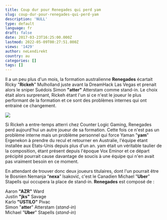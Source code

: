 ```yaml
---
title: Coup dur pour Renegades qui perd yam
slug: coup-dur-pour-renegades-qui-perd-yam
description: 'NULL'
type: default
language: fr
draft: false
date: 2017-03-23T16:25:00.000Z
lastmod: 2022-05-09T00:27:51.000Z
views: '1429'
author: neLendirekt
country: au
categories: []
tags: []
---
```

Il a un peu plus d'un mois, la formation australienne **Renegades** écartait Ricky "**Rickeh**" Mulholland juste avant la DreamHack Las Vegas et prenait alors le sniper Suédois Simon **"atter"** Atterstam comme stand-in. Le choix était alors surprenant, Rickeh étant l'un si ce n'est le joueur le plus performant de la formation et ce sont des problèmes internes qui ont entrainé ce changement.

![](/storage/images/58d3f6f56adc3_14800184535985jpeg.jpeg)

Si Rickeh a entre-temps atterri chez Counter Logic Gaming, Renegades perd aujourd'hui un autre joueur de sa formation. Cette fois ce n'est pas un problème interne mais un problème personnel qui force Yaman "**yam**" Ergenekon à prendre du recul et retourner en Australie, l'équipe étant installée aux Etats-Unis depuis plus d'un an. yam était un véritable taulier de la composition, étant présent depuis l'époque Vox Eminor et ce départ précipité pourrait cause davantage de soucis à une équipe qui n'en avait pas vraiment besoin en ce moment.

En attendant de trouver donc deux joueurs titulaires, dont l'un pourrait être le Bosnien Nemanja “**nexa**” Isaković, c'est le Canadien Michael "**Uber**" Stapells qui occupera la place de stand-in. **Renegades** est composé de :

Aaron **"AZR"** Ward  
Justin **"jks"** Savage  
Karlo **"USTILO"** Pivac  
Simon "**atter**" Atterstam (_stand-in_)  
Michael "**Uber**" Stapells (_stand-in_)
